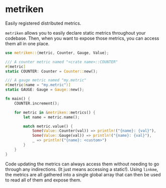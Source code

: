 # metriken

Easily registered distributed metrics.

`metriken` allows you to easily declare static metrics throughout your codebase.
Then, when you want to expose those metrics, you can access them all in one
place.

```rust
use metriken::{metric, Counter, Gauge, Value};

/// A counter metric named "<crate name>::COUNTER"
#[metric]
static COUNTER: Counter = Counter::new();

/// A gauge metric named "my.metric"
#[metric(name = "my.metric")]
static GAUGE: Gauge = Gauge::new();

fn main() {
    COUNTER.increment();

    for metric in &metriken::metrics() {
        let name = metric.name();

        match metric.value() {
            Some(Value::Counter(val)) => println!("{name}: {val}"),
            Some(Value::Gauge(val)) => println!("{name}: {val}"),
            _ => println!("{name}: <custom>")
        }
    }
}
```

Code updating the metrics can always access them without needing to go through
any indirections. (It just means accessing a static!). Using `linkme`, the
metrics are all gathered into a single global array that can then be used to
read all of them and expose them.

